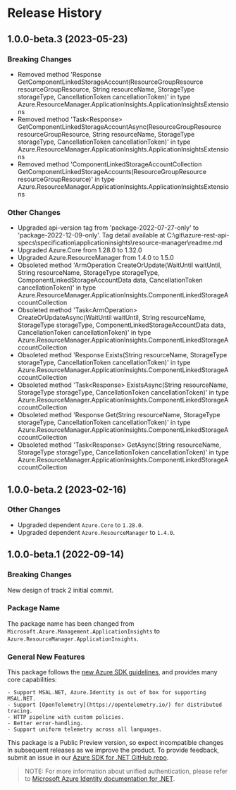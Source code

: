 # Release History

## 1.0.0-beta.3 (2023-05-23)

### Breaking Changes

- Removed method 'Response<ComponentLinkedStorageAccountResource> GetComponentLinkedStorageAccount(ResourceGroupResource resourceGroupResource, String resourceName, StorageType storageType, CancellationToken cancellationToken)' in type Azure.ResourceManager.ApplicationInsights.ApplicationInsightsExtensions
- Removed method 'Task<Response<ComponentLinkedStorageAccountResource>> GetComponentLinkedStorageAccountAsync(ResourceGroupResource resourceGroupResource, String resourceName, StorageType storageType, CancellationToken cancellationToken)' in type Azure.ResourceManager.ApplicationInsights.ApplicationInsightsExtensions
- Removed method 'ComponentLinkedStorageAccountCollection GetComponentLinkedStorageAccounts(ResourceGroupResource resourceGroupResource)' in type Azure.ResourceManager.ApplicationInsights.ApplicationInsightsExtensions

### Other Changes

- Upgraded api-version tag from 'package-2022-07-27-only' to 'package-2022-12-09-only'. Tag detail available at C:\git\azure-rest-api-specs\specification\applicationinsights\resource-manager\readme.md
- Upgraded Azure.Core from 1.28.0 to 1.32.0
- Upgraded Azure.ResourceManager from 1.4.0 to 1.5.0
- Obsoleted method 'ArmOperation<ComponentLinkedStorageAccountResource> CreateOrUpdate(WaitUntil waitUntil, String resourceName, StorageType storageType, ComponentLinkedStorageAccountData data, CancellationToken cancellationToken)' in type Azure.ResourceManager.ApplicationInsights.ComponentLinkedStorageAccountCollection
- Obsoleted method 'Task<ArmOperation<ComponentLinkedStorageAccountResource>> CreateOrUpdateAsync(WaitUntil waitUntil, String resourceName, StorageType storageType, ComponentLinkedStorageAccountData data, CancellationToken cancellationToken)' in type Azure.ResourceManager.ApplicationInsights.ComponentLinkedStorageAccountCollection
- Obsoleted method 'Response<Boolean> Exists(String resourceName, StorageType storageType, CancellationToken cancellationToken)' in type Azure.ResourceManager.ApplicationInsights.ComponentLinkedStorageAccountCollection
- Obsoleted method 'Task<Response<Boolean>> ExistsAsync(String resourceName, StorageType storageType, CancellationToken cancellationToken)' in type Azure.ResourceManager.ApplicationInsights.ComponentLinkedStorageAccountCollection
- Obsoleted method 'Response<ComponentLinkedStorageAccountResource> Get(String resourceName, StorageType storageType, CancellationToken cancellationToken)' in type Azure.ResourceManager.ApplicationInsights.ComponentLinkedStorageAccountCollection
- Obsoleted method 'Task<Response<ComponentLinkedStorageAccountResource>> GetAsync(String resourceName, StorageType storageType, CancellationToken cancellationToken)' in type Azure.ResourceManager.ApplicationInsights.ComponentLinkedStorageAccountCollection

## 1.0.0-beta.2 (2023-02-16)

### Other Changes

- Upgraded dependent `Azure.Core` to `1.28.0`.
- Upgraded dependent `Azure.ResourceManager` to `1.4.0`.

## 1.0.0-beta.1 (2022-09-14)

### Breaking Changes

New design of track 2 initial commit.

### Package Name

The package name has been changed from `Microsoft.Azure.Management.ApplicationInsights` to `Azure.ResourceManager.ApplicationInsights`.

### General New Features

This package follows the [new Azure SDK guidelines](https://azure.github.io/azure-sdk/general_introduction.html), and provides many core capabilities:

    - Support MSAL.NET, Azure.Identity is out of box for supporting MSAL.NET.
    - Support [OpenTelemetry](https://opentelemetry.io/) for distributed tracing.
    - HTTP pipeline with custom policies.
    - Better error-handling.
    - Support uniform telemetry across all languages.

This package is a Public Preview version, so expect incompatible changes in subsequent releases as we improve the product. To provide feedback, submit an issue in our [Azure SDK for .NET GitHub repo](https://github.com/Azure/azure-sdk-for-net/issues).

> NOTE: For more information about unified authentication, please refer to [Microsoft Azure Identity documentation for .NET](https://docs.microsoft.com//dotnet/api/overview/azure/identity-readme?view=azure-dotnet).